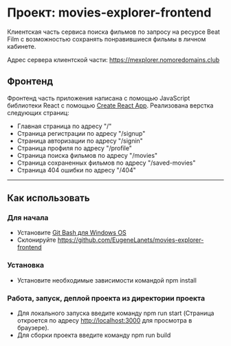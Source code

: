 # Проект: movies-explorer-frontend
Клиентская часть сервиса поиска фильмов по запросу на ресурсе Beat Film с возможностью сохранять понравившиеся фильмы в личном кабинете.

Адрес сервера клиентской части: https://mexplorer.nomoredomains.club

## Фронтенд
Фронтенд часть приложения написана с помощью JavaScript библиотеки React с помощью [Create React App](https://github.com/facebook/create-react-app).
Реализована верстка следующих страниц:
  - Главная страница по адресу "/"
  - Cтраница регистрации по адресу "/signup"
  - Cтраница авторизации по адресу "/signin"
  - Cтраница профиля по адресу "/profile"
  - Cтраница поиска фильмов по адресу "/movies"
  - Cтраница сохраненных фильмов по адресу "/saved-movies"
  - Cтраница 404 ошибки по адресу "/404"

___
## Как использовать

### Для начала
* Установите [Git Bash для Windows OS](https://gitforwindows.org/)
* Склонируйте https://github.com/EugeneLanets/movies-explorer-frontend

### Установка
* Установите необходимые зависимости командой npm install

### Работа, запуск, деплой проекта из директории проекта
* Для локального запуска введите команду npm run start (Страница откроется по адресу [http://localhost:3000](http://localhost:3000) для просмотра в браузере).
* Для сборки проекта введите команду npm run build
